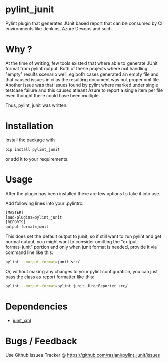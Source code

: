 # pylint_junit

Pylint plugin that generates JUnit based report that can be consumed by
CI environments like Jenkins, Azure Devops and such.

# Why ?

At the time of writing, few tools existed that where able to generate
JUnit format from pylint output. Both of these projects where not
handling \"empty\" results scenario well, eg both cases generated an
empty file and that caused issues in ci as the resulting document was
not proper xml file. Another issue was that issues found by pylint where
marked under single testcase failure and this caused atleast Azure to
report a single item per file even thought there could have been
multiple.

Thus, pylint_junit was written.

# Installation

Install the package with

```bash
pip install pylint_junit
```

or add it to your requirements.

# Usage

After the plugin has been installed there are few options to take it
into use.

Add following lines into your .pylintrc:

```bash
[MASTER]
load-plugins=pylint_junit
[REPORTS]
output-format=junit
```

This does set the default output to junit, so if still want to run
pylint and get normal output, you might want to consider omitting the
\"output-format=junit\" portion and only when junit format is needed,
provide it via command line like this:

```bash
pylint --output-format=junit src/
```

Or, without making any changes to your pylint configuration, you can
just pass the class as report formatter like this:

```bash
pylint --output-format=pylint_junit.JUnitReporter src/
```

# Dependencies

-   [junit_xml](https://github.com/kyrus/python-junit-xml)

# Bugs / Feedback

Use Github Issues Tracker @
<https://github.com/rasjani/pylint_junit/issues>

